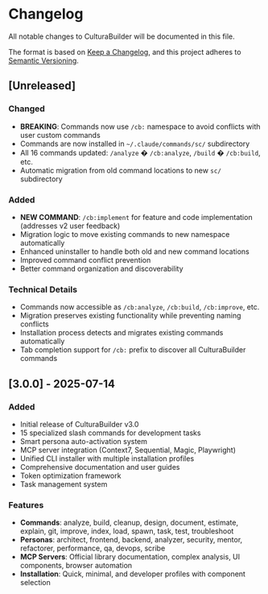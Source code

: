 # Changelog

All notable changes to CulturaBuilder will be documented in this file.

The format is based on [Keep a Changelog](https://keepachangelog.com/en/1.0.0/),
and this project adheres to [Semantic Versioning](https://semver.org/spec/v2.0.0.html).

## [Unreleased]

### Changed
- **BREAKING**: Commands now use `/cb:` namespace to avoid conflicts with user custom commands
- Commands are now installed in `~/.claude/commands/sc/` subdirectory
- All 16 commands updated: `/analyze` � `/cb:analyze`, `/build` � `/cb:build`, etc.
- Automatic migration from old command locations to new `sc/` subdirectory

### Added
- **NEW COMMAND**: `/cb:implement` for feature and code implementation (addresses v2 user feedback)
- Migration logic to move existing commands to new namespace automatically
- Enhanced uninstaller to handle both old and new command locations
- Improved command conflict prevention
- Better command organization and discoverability

### Technical Details
- Commands now accessible as `/cb:analyze`, `/cb:build`, `/cb:improve`, etc.
- Migration preserves existing functionality while preventing naming conflicts
- Installation process detects and migrates existing commands automatically
- Tab completion support for `/cb:` prefix to discover all CulturaBuilder commands

## [3.0.0] - 2025-07-14

### Added
- Initial release of CulturaBuilder v3.0
- 15 specialized slash commands for development tasks
- Smart persona auto-activation system
- MCP server integration (Context7, Sequential, Magic, Playwright)
- Unified CLI installer with multiple installation profiles
- Comprehensive documentation and user guides
- Token optimization framework
- Task management system

### Features
- **Commands**: analyze, build, cleanup, design, document, estimate, explain, git, improve, index, load, spawn, task, test, troubleshoot
- **Personas**: architect, frontend, backend, analyzer, security, mentor, refactorer, performance, qa, devops, scribe
- **MCP Servers**: Official library documentation, complex analysis, UI components, browser automation
- **Installation**: Quick, minimal, and developer profiles with component selection